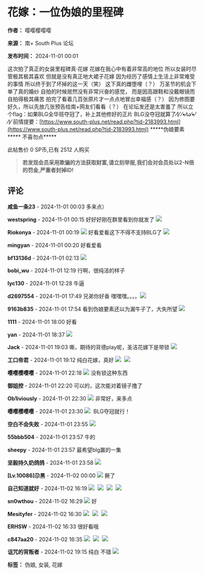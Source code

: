 # 花嫁：一位伪娘的里程碑

**作者：** 嘤嘤樱嘤嘤

**来源：** 南+ South Plus 论坛

**发布时间：** 2024-11-01 00:01

这次拍了真正的女装里程碑真·花嫁
花嫁在我心中有着非常高的地位
所以女装时尽管极其极其喜欢
但就是没有真正地大裙子花嫁
因为经历了感情上生活上非常难受的事情
所以终于到了坏掉的这一天（笑）
这下真的雌堕哩（？）
万圣节的机会下单了真的婚纱
自拍的时候居然没有非常兴奋的感觉，
而是因高跟鞋和没戴眼镜而自拍得极其痛苦
拍完了看着几百张原片才一点点地冒出幸福感（？）
因为修图要好久，所以先放几张预告给南+网友们看看（？）
在论坛发还是太害羞了
所以立个flag：如果BLG全华班夺冠了，补上其他修好的正片
BLG没夺冠就算了⁄(⁄ ⁄•⁄ω⁄•⁄ ⁄)⁄
前情提要：[https://www.south-plus.net/read.php?tid-2183993.html](https://www.south-plus.net/read.php?tid-2183993.html)
\*\*\*\*\*伪娘要素\*\*\*\*\*
不喜勿点\*\*\*\*\*

此帖售价 0 SP币,已有 2512 人购买

> **若发现会员采用欺骗的方法获取财富,请立刻举报,我们会对会员处以2-N倍的罚金,严重者封掉ID!**

## 评论

**咸鱼一条23** - 2024-11-01 00:03
多来点）

**westspring** - 2024-11-01 00:15
好好好刚在群里看到你就发了 ![](images/post/smile/smallface/face047.jpg)

**Riokonya** - 2024-11-01 00:19
![](images/post/smile/smallface/face084.jpg) 好看爱看这下不得不支持BLG了 ![](images/post/smile/smallface/face106.gif)

**mingyan** - 2024-11-01 00:20
好看爱看

**bf13136d** - 2024-11-01 02:13
![](images/post/smile/smallface/face111.jpg)

**bobi\_wu** - 2024-11-01 12:19
行啊，很纯洁的样子

**lyc130** - 2024-11-01 12:28
牛逼

**d2697554** - 2024-11-01 17:49
兄弟你好香 嘿嘿嘿。。。。![](images/post/smile/smallface/face031.gif)

**9163b835** - 2024-11-01 17:54
看到伪娘要素还以为漏牛子了，大失所望 ![](images/post/smile/smallface/face032.jpg)

**1111** - 2024-11-01 18:00
好看

**yan** - 2024-11-01 18:37
![](images/post/smile/smallface/face017.jpg)

**Jack** - 2024-11-01 19:03
嘶，期待的背德play呢，圣洁花嫁下是带锁 ![](images/post/smile/smallface/face084.jpg)

**工口帝君** - 2024-11-01 19:12
纯白花嫁，真好 ![](images/post/smile/smallface/face017.jpg)  ![](images/post/smile/smallface/face017.jpg)

**嘤嘤樱嘤嘤** - 2024-11-01 22:18
![](images/post/smile/smallface/face034.jpg) 没有锁这种东西

**御姐控** - 2024-11-01 22:20
可以的，这次能对着镜子撸了

**Ob1iviously** - 2024-11-01 22:30
![](images/post/smile/smallface/face017.jpg) 非常好，来多点

**嘤嘤樱嘤嘤** - 2024-11-01 23:30
![](images/post/smile/smallface/face026.jpg)  BLG夺冠就行！

**空白不会失败** - 2024-11-01 23:55
![](images/post/smile/smallface/face106.gif)

**55bbb504** - 2024-11-01 23:57
牛的

**sheepy** - 2024-11-01 23:57
最希望blg赢的一集

**坚毅持久奶鸽鸽** - 2024-11-01 23:58
![](images/post/smile/smallface/face043.jpg)

**[Lv.10086]尕黑** - 2024-11-02 00:00
![](images/post/smile/smallface/face058.jpg) 撅了

**自己知道就好** - 2024-11-02 16:19
![](images/post/smile/smallface/face077.gif)  ![](images/post/smile/smallface/face077.gif)  ![](images/post/smile/smallface/face077.gif)  ![](images/post/smile/smallface/face077.gif)

**sn0wthou** - 2024-11-02 16:29
![](images/post/smile/smallface/face113.jpg) 好

**Mesityfer** - 2024-11-02 16:30
![](images/post/smile/smallface/face096.jpg)  ![](images/post/smile/smallface/face026.jpg)  ![](images/post/smile/smallface/face032.jpg)

**ERHSW** - 2024-11-02 16:33
很好看哦

**c847aa20** - 2024-11-02 16:35
![](images/post/smile/smallface/face040.jpg)  ![](images/post/smile/smallface/face040.jpg)  ![](images/post/smile/smallface/face040.jpg)

**诅咒的背叛者** - 2024-11-02 19:15
纯白 不错 ![](images/post/smile/smallface/face076.jpg)

**标签：** 伪娘, 女装, 花嫁
